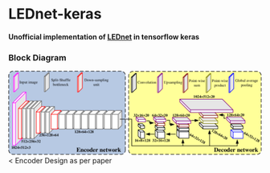 # LEDnet-keras
#### Unofficial implementation of [LEDnet](https://arxiv.org/pdf/1905.02423.pdf) in tensorflow keras

### Block Diagram
![alt text](https://github.com/anish9/LEDnet-keras/blob/master/logs/2-Figure1-1.png)
< Encoder Design as per paper
